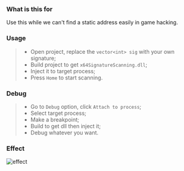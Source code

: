 ### What is this for
Use this while we can't find a static address easily in game hacking.

### Usage
> + Open project, replace the `vector<int> sig` with your own signature;
> + Build project to get `x64SignatureScanning.dll`;
> + Inject it to target process;
> + Press `Home` to start scanning.

### Debug
> + Go to `Debug` option, click `Attach to process`;
> + Select target process;
> + Make a breakpoint;
> + Build to get dll then inject it;
> + Debug whatever you want.

### Effect
![effect]()
